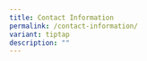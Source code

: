 ```yaml
---
title: Contact Information
permalink: /contact-information/
variant: tiptap
description: ""
---
```

